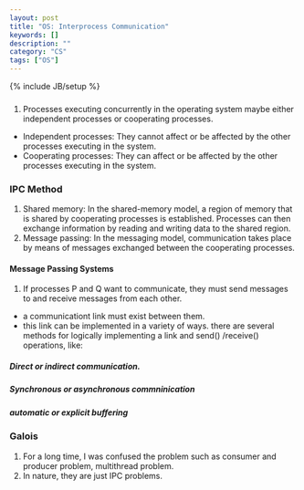 ```yaml
---
layout: post
title: "OS: Interprocess Communication"
keywords: []
description: ""
category: "CS"
tags: ["OS"]
---
```

{% include JB/setup %}

###
1. Processes executing concurrently in the operating system maybe either
   independent processes or cooperating processes.

- Independent processes: They cannot affect or be affected by the other
  processes executing in the system.
- Cooperating processes: They can affect or be affected by the other processes
  executing in the system.


### IPC Method
1. Shared memory: In the shared-memory model, a region of memory that is shared
   by cooperating processes is established. Processes can then exchange
   information by reading and writing data to the shared region.
2. Message passing: In the messaging model, communication takes place by means
   of messages exchanged between the cooperating processes.



#### Message Passing Systems
1. If processes P and Q want to communicate, they must send messages to and
   receive messages from each other.
- a communicationt link must exist between them.
- this link can be implemented in a variety of ways. there are several methods
  for logically implementing a link and send() /receive() operations, like:

##### Direct or indirect communication. 
##### Synchronous or asynchronous commninication
##### automatic or explicit buffering






### Galois
1. For a long time, I was confused the problem such as consumer and producer
   problem, multithread problem.
2. In nature, they are just IPC problems.

